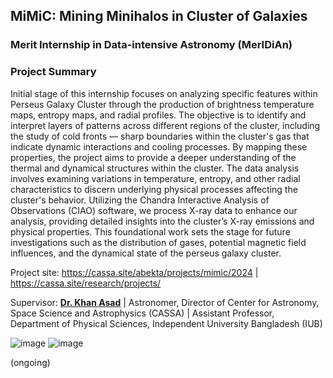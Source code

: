## MiMiC: Mining Minihalos in Cluster of Galaxies

### Merit Internship in Data-intensive Astronomy (MerIDiAn)

### Project Summary
Initial stage of this internship focuses on analyzing specific features within Perseus Galaxy Cluster through the production of brightness temperature maps, entropy maps, and radial profiles. The objective is to identify and interpret layers of patterns across different regions of the cluster, including the study of cold fronts — sharp boundaries within the cluster's gas that indicate dynamic interactions and cooling processes. By mapping these properties, the project aims to provide a deeper understanding of the thermal and dynamical structures within the cluster. The data analysis involves examining variations in temperature, entropy, and other radial characteristics to discern underlying physical processes affecting the cluster's behavior. Utilizing the Chandra Interactive Analysis of Observations (CIAO) software, we process X-ray data to enhance our analysis, providing detailed insights into the cluster’s X-ray emissions and physical properties. This foundational work sets the stage for future investigations such as the distribution of gases, potential magnetic field influences, and the dynamical state of the perseus galaxy cluster.

Project site: https://cassa.site/abekta/projects/mimic/2024 | https://cassa.site/research/projects/

Supervisor: [**Dr. Khan Asad**](https://coalab.space/people/asad/) | Astronomer, Director of Center for Astronomy, Space Science and Astrophysics (CASSA) | Assistant Professor, Department of Physical Sciences, Independent University Bangladesh (IUB)

![image](https://github.com/user-attachments/assets/14c191e4-6714-4bd3-92b1-432004a8dd66)
![image](https://github.com/user-attachments/assets/8c598acb-d245-40ff-bcea-1e24d7a02e89)

(ongoing)
